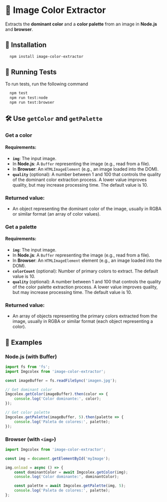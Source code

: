 
# 🎨 Image Color Extractor

Extracts the **dominant color** and a **color palette** from an image in **Node.js** and **browser**.




## 🚀 Installation

```bash
  npm install image-color-extractor
```
    
## 🧪 Running Tests

To run tests, run the following command

```bash
  npm test
  npm run test:node
  npm run test:browser

```


## 🛠 Use `getColor` and `getPalette`

### Get a color

#### Requirements:
- **`img`**: The input image.
- In **Node.js**: A `Buffer` representing the image (e.g., read from a file).
- In **Browser**: An `HTMLImageElement` (e.g., an image loaded into the DOM).
- **`quality`** (optional): A number between 1 and 100 that controls the quality of the dominant color extraction process. A lower value improves quality, but may increase processing time. The default value is 10.

### **Returned value:**
- An object representing the dominant color of the image, usually in RGBA or similar format (an array of color values).

### Get a palette

#### Requirements:
- **`img`**: The input image.
- In **Node.js**: A `Buffer` representing the image (e.g., read from a file).
- In **Browser**: An `HTMLImageElement` element (e.g., an image loaded into the DOM).
- **`colorCount`** (optional): Number of primary colors to extract. The default value is 10.
- **`quality`** (optional): A number between 1 and 100 that controls the quality of the color palette extraction process. A lower value improves quality, but may increase processing time. The default value is 10.

### **Returned value:**
- An array of objects representing the primary colors extracted from the image, usually in RGBA or similar format (each object representing a color).


## 📌 Examples

### Node.js (with Buffer)
```javascript
import fs from 'fs';
import Imgcolex from 'image-color-extractor';

const imageBuffer = fs.readFileSync('imagen.jpg');

// Get dominant color
Imgcolex.getColor(imageBuffer).then(color => {
    console.log('Color dominante:', color);
});

// Get color palette
Imgcolex.getPalette(imageBuffer, 5).then(palette => {
    console.log('Paleta de colores:', palette);
});

```
### Browser (with `<img>`)

```javascript
import Imgcolex from 'image-color-extractor';

const img = document.getElementById('myImage');

img.onload = async () => {
    const dominantColor = await Imgcolex.getColor(img);
    console.log('Color dominante:', dominantColor);

    const palette = await Imgcolex.getPalette(img, 5);
    console.log('Paleta de colores:', palette);
};


```

